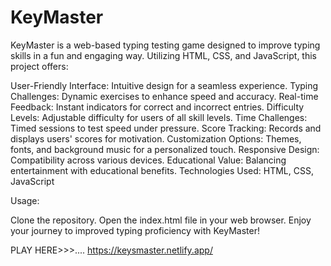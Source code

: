# KeyMaster

KeyMaster is a web-based typing testing game designed to improve typing skills in a fun and engaging way. Utilizing HTML, CSS, and JavaScript, this project offers:

User-Friendly Interface: Intuitive design for a seamless experience.
Typing Challenges: Dynamic exercises to enhance speed and accuracy.
Real-time Feedback: Instant indicators for correct and incorrect entries.
Difficulty Levels: Adjustable difficulty for users of all skill levels.
Time Challenges: Timed sessions to test speed under pressure.
Score Tracking: Records and displays users' scores for motivation.
Customization Options: Themes, fonts, and background music for a personalized touch.
Responsive Design: Compatibility across various devices.
Educational Value: Balancing entertainment with educational benefits.
Technologies Used:
HTML, CSS, JavaScript

Usage:

Clone the repository.
Open the index.html file in your web browser.
Enjoy your journey to improved typing proficiency with KeyMaster!

PLAY HERE>>>.... https://keysmaster.netlify.app/





